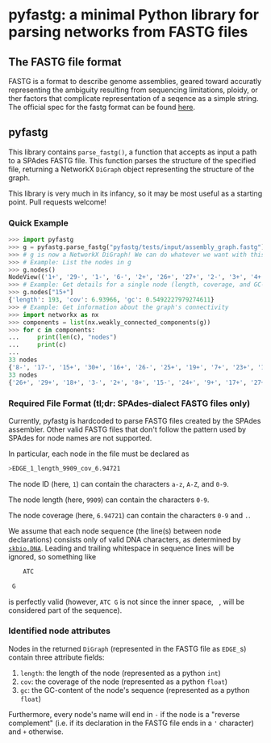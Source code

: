 # pyfastg: a minimal Python library for parsing networks from FASTG files

## The FASTG file format
FASTG is a format to describe genome assemblies, geared toward accuratly representing the ambiguity resulting from sequencing limitations, ploidy, or ther factors that complicate representation of a seqence as a simple string.  The official spec for the fastg format can be found [here](http://fastg.sourceforge.net/).

## pyfastg
This library contains `parse_fastg()`, a function that accepts as input a path
to a SPAdes FASTG file. This function parses the structure of the specified
file, returning a NetworkX `DiGraph` object representing the structure of the
graph.

This library is very much in its infancy, so it may be most useful as a starting point.  Pull requests welcome!

### Quick Example

```python
>>> import pyfastg
>>> g = pyfastg.parse_fastg("pyfastg/tests/input/assembly_graph.fastg")
>>> # g is now a NetworkX DiGraph! We can do whatever we want with this object.
>>> # Example: List the nodes in g
>>> g.nodes()
NodeView(('1+', '29-', '1-', '6-', '2+', '26+', '27+', '2-', '3+', '4+', '6+', '7+', '3-', '33-', '9-', '4-', '5+', '5-', '28+', '7-', '8+', '28-', '9+', '8-', '12-', '10+', '12+', '10-', '24-', '32-', '11+', '30-', '11-', '27-', '19-', '13+', '25+', '31-', '13-', '14+', '14-', '26-', '15+', '15-', '23-', '16+', '16-', '17+', '17-', '19+', '18+', '33+', '18-', '20+', '20-', '22+', '21+', '21-', '22-', '23+', '24+', '25-', '29+', '30+', '31+', '32+'))
>>> # Example: Get details for a single node (length, coverage, and GC-content)
>>> g.nodes["15+"]
{'length': 193, 'cov': 6.93966, 'gc': 0.5492227979274611}
>>> # Example: Get information about the graph's connectivity
>>> import networkx as nx
>>> components = list(nx.weakly_connected_components(g))
>>> for c in components:
...     print(len(c), "nodes")
...     print(c)
...
33 nodes
{'8-', '17-', '15+', '30+', '16+', '26-', '25+', '19+', '7+', '23+', '14-', '18-', '10-', '29-', '20-', '27-', '11-', '5-', '3+', '2-', '12-', '13+', '31-', '6+', '1+', '21-', '24-', '32-', '22+', '28+', '4+', '33-', '9-'}
33 nodes
{'26+', '29+', '18+', '3-', '2+', '8+', '15-', '24+', '9+', '17+', '27+', '28-', '11+', '6-', '20+', '14+', '19-', '13-', '4-', '21+', '5+', '31+', '22-', '12+', '25-', '30-', '10+', '1-', '7-', '32+', '23-', '33+', '16-'}
```

### Required File Format (tl;dr: SPAdes-dialect FASTG files only)
Currently, pyfastg is hardcoded to parse FASTG files created by the SPAdes assembler. Other valid FASTG files that don't follow the pattern used by SPAdes for node names are not supported.

In particular, each node in the file must be declared as

```bash
>EDGE_1_length_9909_cov_6.94721
```

The node ID (here, `1`) can contain the characters `a-z`, `A-Z`, and `0-9`.

The node length (here, `9909`) can contain the characters `0-9`.

The node coverage (here, `6.94721`) can contain the characters `0-9` and `.`.

We assume that each node sequence (the line(s) between node declarations)
consists only of valid DNA characters, as determined by
[`skbio.DNA`](http://scikit-bio.org/docs/latest/generated/skbio.sequence.DNA.html).
Leading and trailing whitespace in sequence lines will be ignored, so something
like
```bash
    ATC

 G     
```
is perfectly valid (however, `ATC G` is not since the inner space, ` `, will be
considered part of the sequence).

### Identified node attributes
Nodes in the returned `DiGraph` (represented in the FASTG file as `EDGE_`s)
contain three attribute fields:

1. `length`: the length of the node (represented as a python `int`)
2. `cov`: the coverage of the node (represented as a python `float`)
2. `gc`: the GC-content of the node's sequence (represented as a python `float`)

Furthermore, every node's name will end in `-` if the node is a "reverse
complement" (i.e. if its declaration in the FASTG file ends in a `'` character) and `+` otherwise.
